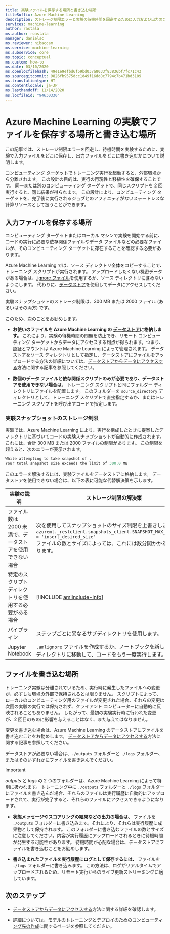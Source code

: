 ```yaml
---
title: 実験ファイルを保存する場所と書き込む場所
titleSuffix: Azure Machine Learning
description: ストレージ制限エラーと実験の待機時間を回避するために入力および出力のファイルを保存する場所について説明します。
services: machine-learning
author: rastala
ms.author: roastala
manager: danielsc
ms.reviewer: nibaccam
ms.service: machine-learning
ms.subservice: core
ms.topic: conceptual
ms.custom: how-to
ms.date: 03/10/2020
ms.openlocfilehash: 49e1e9efbd6f59bd037a8033f83836bf7fc71c43
ms.sourcegitcommit: 9826fb9575dcc1d49f16dd8c7794c7b471bd3109
ms.translationtype: HT
ms.contentlocale: ja-JP
ms.lasthandoff: 11/14/2020
ms.locfileid: "94630330"
---
```

# <a name="where-to-save-and-write-files-for-azure-machine-learning-experiments"></a>Azure Machine Learning の実験でファイルを保存する場所と書き込む場所


この記事では、ストレージ制限エラーを回避し、待機時間を実験するために、実験で入力ファイルをどこに保存し、出力ファイルをどこに書き込むかについて説明します。

[コンピューティング ターゲット](concept-compute-target.md)でトレーニング実行を起動すると、外部環境から分離されます。 この設計の目的は、実行の再現性と移植性を確保することです。 同一または別のコンピューティング ターゲットで、同じスクリプトを 2 回実行すると、同じ結果が得られます。 この設計により、コンピューティング ターゲットを、完了後に実行されるジョブとのアフィニティがないステートレスな計算リソースとして扱うことができます。

## <a name="where-to-save-input-files"></a>入力ファイルを保存する場所

コンピューティング ターゲットまたはローカル マシンで実験を開始する前に、コードの実行に必要な依存関係ファイルやデータ ファイルなどの必要なファイルが、そのコンピューティング ターゲットに存在することを確認する必要があります。

Azure Machine Learning では、ソース ディレクトリ全体をコピーすることで、トレーニング スクリプトが実行されます。 アップロードしたくない機密データがある場合は、[.ignore ファイル](how-to-save-write-experiment-files.md#storage-limits-of-experiment-snapshots)を使用するか、ソース ディレクトリに含めないようにします。 代わりに、[データストア](/python/api/azureml-core/azureml.data?preserve-view=true&view=azure-ml-py)を使用してデータにアクセスしてください。

実験スナップショットのストレージ制限は、300 MB または 2000 ファイル (あるいはその両方) です。

このため、次のことをお勧めします。

* **お使いのファイルを Azure Machine Learning の [データストア](/python/api/azureml-core/azureml.data?preserve-view=true&view=azure-ml-py)に格納します。** これにより、実験の待機時間の問題を防止でき、リモート コンピューティング ターゲットからデータにアクセスする利点が得られます。つまり、認証とマウントは Azure Machine Learning によって管理されます。 データストアをソース ディレクトリとして指定し、データストアにファイルをアップロードする方法の詳細については、[データストアからデータにアクセスする](how-to-access-data.md)方法に関する記事を参照してください。

* **数個のデータ ファイルと依存関係スクリプトのみが必要であり、データストアを使用できない場合は、** トレーニング スクリプトと同じフォルダー ディレクトリにファイルを配置します。 このフォルダーを `source_directory` ディレクトリとして、トレーニング スクリプトで直接指定するか、またはトレーニング スクリプトを呼び出すコードで指定します。

<a name="limits"></a>

### <a name="storage-limits-of-experiment-snapshots"></a>実験スナップショットのストレージ制限

実験では、Azure Machine Learning により、実行を構成したときに提案したディレクトリに基づいてコードの実験スナップショットが自動的に作成されます。 これには、合計 300 MB または 2000 ファイルの制限があります。 この制限を超えると、次のエラーが表示されます。

```Python
While attempting to take snapshot of .
Your total snapshot size exceeds the limit of 300.0 MB
```

このエラーを解決するには、実験ファイルをデータストアに格納します。 データストアを使用できない場合は、以下の表に可能な代替解決策を示します。

実験の説明&nbsp;|ストレージ制限の解決策
---|---
ファイル数は 2000 未満で、データストアを使用できない場合| 次を使用してスナップショットのサイズ制限を上書きします。 <br> `azureml._restclient.snapshots_client.SNAPSHOT_MAX_SIZE_BYTES = 'insert_desired_size'`<br> ファイルの数とサイズによっては、これには数分間かかる場合があります。
特定のスクリプト ディレクトリを使用する必要がある場合| [!INCLUDE [amlinclude-info](../../includes/machine-learning-amlignore-gitignore.md)]
パイプライン|ステップごとに異なるサブディレクトリを使用します。
Jupyter Notebook| `.amlignore` ファイルを作成するか、ノートブックを新しい空のサブディレクトリに移動して、コードをもう一度実行します。

## <a name="where-to-write-files"></a>ファイルを書き込む場所

トレーニング実験は分離されているため、実行時に発生したファイルへの変更が、必ずしも環境の外部で保持されるとは限りません。 スクリプトによって、ローカルのコンピューティング用のファイルが変更された場合、それらの変更は次回の実験の実行では保持されず、クライアント コンピューターに自動的に反映されることもありません。 したがって、最初の実験実行時に行われた変更が、2 回目のものに影響を与えることはなく、また与えてはなりません。

変更を書き込む場合は、Azure Machine Learning のデータストアにファイルを書き込むことをお勧めします。 [データストアからデータにアクセスする](how-to-access-data.md)方法に関する記事を参照してください。

データストアが必要ない場合は、`./outputs` フォルダーと `./logs` フォルダー、またはそのいずれかにファイルを書き込んでください。

>[!Important]
> *outputs* と *logs* の 2 つのフォルダーは、Azure Machine Learning によって特別に扱われます。 トレーニング中に `./outputs` フォルダーと `./logs` フォルダーにファイルを書き込んだ場合、それらのファイルは実行履歴に自動的にアップロードされて、実行が完了すると、それらのファイルにアクセスできるようになります。

* **状態メッセージやスコアリングの結果などの出力の場合は、** ファイルを `./outputs` フォルダーに書き込みます。それにより、それらは実行履歴に成果物として保持されます。 このフォルダーに書き込むファイルの数とサイズに注意してください。内容が実行履歴にアップロードされるときに待機時間が発生する可能性があります。 待機時間が心配な場合は、データストアにファイルを書き込むことをお勧めします。

* **書き込まれたファイルを実行履歴にログとして保存するには、** ファイルを `./logs` フォルダーに書き込みます。 この方法は、ログがリアルタイムでアップロードされるため、リモート実行からのライブ更新ストリーミングに適しています。

## <a name="next-steps"></a>次のステップ

* [データストアからデータにアクセスする](how-to-access-data.md)方法に関する詳細を確認します。

* 詳細については、[モデルのトレーニングとデプロイのためのコンピューティング先の作成](how-to-create-attach-compute-studio.md)に関するページを参照してください。